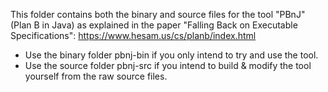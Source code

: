 This folder contains both the binary and source files for the tool "PBnJ" (Plan B in Java) as explained in the paper "Falling Back on Executable Specifications":
https://www.hesam.us/cs/planb/index.html

- Use the binary folder pbnj-bin if you only intend to try and use the tool.
- Use the source folder pbnj-src if you intend to build & modify the tool yourself from the raw source files.



